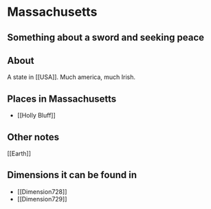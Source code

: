 # Massachusetts
## Something about a sword and seeking peace

## About
A state in [[USA]].  Much america, much Irish.

## Places in Massachusetts
- [[Holly Bluff]]

## Other notes
[[Earth]]

## Dimensions it can be found in
- [[Dimension728]]
- [[Dimension729]]